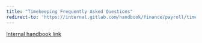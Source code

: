 ```yaml
---
title: "Timekeeping Frequently Asked Questions"
redirect-to: 'https://internal.gitlab.com/handbook/finance/payroll/timekeeping/frequently-asked-questions/'
---
```


[Internal handbook link](https://internal.gitlab.com/handbook/finance/payroll/timekeeping/frequently-asked-questions/)


